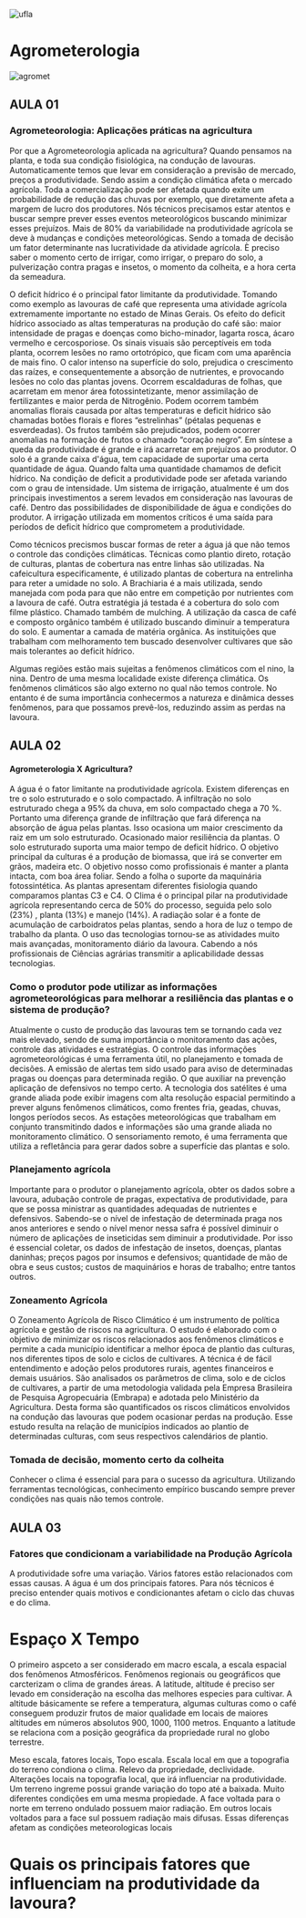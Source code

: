 ![ufla](https://encrypted-tbn0.gstatic.com/images?q=tbn:ANd9GcTcFrXbkbTLRYBtqCeZnb4hnB_Lsnob6rurHQ&usqp=CAU)

# Agrometerologia

![agromet](https://www.agricultura.rs.gov.br/upload/recortes/201801/26090234_77892_GDO.jpg)

## AULA 01

### Agrometeorologia: Aplicações práticas na agricultura

Por que a Agrometeorologia aplicada na agricultura? Quando pensamos na planta, e
toda sua condição fisiológica, na condução de lavouras. Automaticamente temos que levar em
consideração a previsão de mercado, preços a produtividade. Sendo assim a condição
climática afeta o mercado agrícola. Toda a comercialização pode ser afetada quando exite um
probabilidade de redução das chuvas por exemplo, que diretamente afeta a margem de lucro
dos produtores. Nós técnicos precisamos estar atentos e buscar sempre prever esses eventos
meteorológicos buscando minimizar esses prejuízos. Mais de 80% da variabilidade na
produtividade agrícola se deve à mudanças e condições meteorológicas. Sendo a tomada de
decisão um fator determinante nas lucratividade da atividade agrícola. È preciso saber o
momento certo de irrigar, como irrigar, o preparo do solo, a pulverização contra pragas e
insetos, o momento da colheita, e a hora certa da semeadura.

O deficit hídrico é o principal fator limitante da produtividade. Tomando como
exemplo as lavouras de café que representa uma atividade agrícola extremamente importante
no estado de Minas Gerais. Os efeito do deficit hídrico associado as altas temperaturas na
produção do café são: maior intensidade de pragas e doenças como bicho-minador, lagarta
rosca, ácaro vermelho e cercosporiose. Os sinais visuais são perceptíveis em toda planta,
ocorrem lesões no ramo ortotrópico, que ficam com uma aparência de mais fino. O calor
intenso na superfície do solo, prejudica o crescimento das raízes, e consequentemente a
absorção de nutrientes, e provocando lesões no colo das plantas jovens. Ocorrem
escaldaduras de folhas, que acarretam em menor área fotossintetizante, menor assimilação de
fertilizantes e maior perda de Nitrogênio. Podem ocorrem também anomalias florais causada
por altas temperaturas e deficit hídrico são chamadas botões florais e flores “estrelinhas”
(pétalas pequenas e esverdeadas). Os frutos também são prejudicados, podem ocorrer
anomalias na formação de frutos o chamado “coração negro”. Em síntese a queda da
produtividade é grande e irá acarretar em prejuízos ao produtor. O solo é a grande caixa
d'água, tem capacidade de suportar uma certa quantidade de água. Quando falta uma
quantidade chamamos de deficit hídrico. Na condição de deficit a produtividade pode ser
afetada variando com o grau de intensidade. Um sistema de irrigação, atualmente é um dos
principais investimentos a serem levados em consideração nas lavouras de café. Dentro das
possibilidades de disponibilidade de água e condições do produtor. A irrigação utilizada em
momentos críticos é uma saída para períodos de deficit hídrico que comprometem a
produtividade.

Como técnicos precismos buscar formas de reter a água já que não temos o controle
das condições climáticas. Técnicas como plantio direto, rotação de culturas, plantas de
cobertura nas entre linhas são utilizadas. Na cafeicultura especificamente, é utilizado plantas
de cobertura na entrelinha para reter a umidade no solo. A Brachiaria é a mais utilizada, sendo
manejada com poda para que não entre em competição por nutrientes com a lavoura de café.
Outra estratégia já testada é a cobertura do solo com filme plástico. Chamado também de
mulching. A utilização da casca de café e composto orgânico também é utilizado buscando
diminuir a temperatura do solo. E aumentar a camada de matéria orgânica. As instituições que
trabalham com melhoramento tem buscado desenvolver cultivares que são mais tolerantes ao
deficit hídrico.

Algumas regiões estão mais sujeitas a fenômenos climáticos com el nino, la nina.
Dentro de uma mesma localidade existe diferença climática. Os fenômenos climáticos são
algo externo no qual não temos controle. No entanto é de suma importância conhecermos a
natureza e dinâmica desses fenômenos, para que possamos prevê-los, reduzindo assim as
perdas na lavoura.



## AULA 02

#### Agrometerologia X Agricultura?

A água é o fator limitante na produtividade agrícola. Existem diferenças en tre o solo
estruturado e o solo compactado. A infiltração no solo estruturado chega a 95% da chuva, em
solo compactado chega a 70 %. Portanto uma diferença grande de infiltração que fará
diferença na absorção de água pelas plantas. Isso ocasiona um maior crescimento da raiz em
um solo estruturado. Ocasionado maior resiliência da plantas. O solo estruturado suporta uma
maior tempo de deficit hídrico. O objetivo principal da culturas é a produção de biomassa, que
irá se converter em grãos, madeira etc. O objetivo nosso como profissionais é manter a planta
intacta, com boa área foliar. Sendo a folha o suporte da maquinária fotossintética. As plantas
apresentam diferentes fisiologia quando comparamos plantas C3 e C4. O Clima é o principal
pilar na produtividade agrícola representando cerca de 50% do processo, seguida pelo solo
(23%) , planta (13%) e manejo (14%). A radiação solar é a fonte de acumulação de
carboidratos pelas plantas, sendo a hora de luz o tempo de trabalho da planta. O uso das
tecnologias tornou-se as atividades muito mais avançadas, monitoramento diário da lavoura.
Cabendo a nós profissionais de Ciências agrárias transmitir a aplicabilidade dessas
tecnologias.

### Como o produtor pode utilizar as informações agrometeorológicas para melhorar a resiliência das plantas e o sistema de produção?

Atualmente o custo de produção das lavouras tem se tornando cada vez mais elevado,
sendo de suma importância o monitoramento das ações, controle das atividades e estratégias.
O controle das informações agrometeorológicas é uma ferramenta útil, no planejamento e
tomada de decisões. A emissão de alertas tem sido usado para aviso de determinadas pragas
ou doenças para determinada região. O que auxiliar na prevenção aplicação de defensivos no
tempo certo. A tecnologia dos satélites é uma grande aliada pode exibir imagens com alta
resolução espacial permitindo a prever alguns fenômenos climáticos, como frentes fria,
geadas, chuvas, longos períodos secos. As estações meteorológicas que trabalham em
conjunto transmitindo dados e informações são uma grande aliada no monitoramento
climático. O sensoriamento remoto, é uma ferramenta que utiliza a refletância para gerar
dados sobre a superfície das plantas e solo.

### Planejamento agrícola

Importante para o produtor o planejamento agrícola, obter os dados sobre a lavoura,
adubação controle de pragas, expectativa de produtividade, para que se possa ministrar as
quantidades adequadas de nutrientes e defensivos. Sabendo-se o nível de infestação de
determinada praga nos anos anteriores e sendo o nível menor nessa safra é possível diminuir o
número de aplicações de inseticidas sem diminuir a produtividade. Por isso é essencial coletar, 
os dados de infestação de insetos, doenças, plantas daninhas; preços pagos por insumos e
defensivos; quantidade de mão de obra e seus custos; custos de maquinários e horas de
trabalho; entre tantos outros.

### Zoneamento Agrícola

O Zoneamento Agrícola de Risco Climático é um instrumento de política agrícola e
gestão de riscos na agricultura. O estudo é elaborado com o objetivo de minimizar os riscos
relacionados aos fenômenos climáticos e permite a cada município identificar a melhor época
de plantio das culturas, nos diferentes tipos de solo e ciclos de cultivares. A técnica é de fácil
entendimento e adoção pelos produtores rurais, agentes financeiros e demais usuários. São
analisados os parâmetros de clima, solo e de ciclos de cultivares, a partir de uma metodologia
validada pela Empresa Brasileira de Pesquisa Agropecuária (Embrapa) e adotada pelo
Ministério da Agricultura. Desta forma são quantificados os riscos climáticos envolvidos na
condução das lavouras que podem ocasionar perdas na produção. Esse estudo resulta na
relação de municípios indicados ao plantio de determinadas culturas, com seus respectivos
calendários de plantio.

### Tomada de decisão, momento certo da colheita

Conhecer o clima é essencial para para o sucesso da agricultura. Utilizando
ferramentas tecnológicas, conhecimento empírico buscando sempre prever condições nas
quais não temos controle.

## AULA 03

### Fatores que condicionam a variabilidade na Produção Agrícola

A produtividade sofre uma variação. Vários fatores estão relacionados com essas causas. A água é um dos principais fatores. Para nós técnicos é preciso entender quais motivos e condicionantes afetam o ciclo das chuvas e do clima. 

# Espaço X Tempo 

O primeiro aspceto a ser considerado em macro escala, a escala espacial dos fenômenos Atmosféricos. Fenômenos regionais ou geográficos que carcterizam o clima de grandes áreas. A latitude, altitude é preciso ser levado em consideração na escolha das melhores especies para cultivar. A altitude básicamente se refere a temperatura, algumas culturas como o café conseguem produzir frutos de maior qualidade em locais de maiores altitudes em números absolutos 900, 1000, 1100 metros. Enquanto a latitude se relaciona com a posição geográfica da propriedade rural no globo terrestre. 

Meso escala, fatores locais, Topo escala. Escala local em que a topografia do terreno condiona o clima. Relevo da propriedade, declividade. Alterações locais na topografia local, que irá influenciar na produtividade. Um terreno ingreme possui grande variação do topo até a baixada. Muito diferentes condições em uma mesma propiedade. A face voltada para o norte em terreno ondulado possuem maior radiação. Em outros locais voltados para a face sul possuem radiação mais difusas. Essas  diferenças afetam as condições meteorologicas locais 

# Quais os principais fatores que influenciam na produtividade da lavoura?




